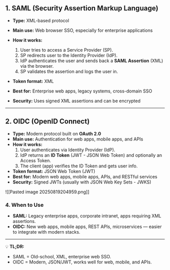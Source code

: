 ## **1. SAML (Security Assertion Markup Language)**

- **Type:** XML-based protocol
- **Main use:** Web browser SSO, especially for enterprise applications
- **How it works:**
    1. User tries to access a Service Provider (SP).
    2. SP redirects user to the Identity Provider (IdP).
    3. IdP authenticates the user and sends back a **SAML Assertion** (XML) via the browser.
    4. SP validates the assertion and logs the user in.
        
- **Token format:** XML
- **Best for:** Enterprise web apps, legacy systems, cross-domain SSO
- **Security:** Uses signed XML assertions and can be encrypted

---

## **2. OIDC (OpenID Connect)**

- **Type:** Modern protocol built on **OAuth 2.0**
- **Main use:** Authentication for web apps, mobile apps, and APIs
- **How it works:**
    1. User authenticates via Identity Provider (IdP).
    2. IdP returns an **ID Token** (JWT - JSON Web Token) and optionally an Access Token.
    3. The client (app) verifies the ID Token and gets user info.
- **Token format:** JSON Web Token (JWT)
- **Best for:** Modern web apps, mobile apps, APIs, and RESTful services
- **Security:** Signed JWTs (usually with JSON Web Key Sets - JWKS)

![[Pasted image 20250819204959.png]]

### **4. When to Use**

- **SAML:** Legacy enterprise apps, corporate intranet, apps requiring XML assertions.
- **OIDC:** New web apps, mobile apps, REST APIs, microservices — easier to integrate with modern stacks.

---

💡 **TL;DR:**

- SAML = Old-school, XML, enterprise web SSO.
- OIDC = Modern, JSON/JWT, works well for web, mobile, and APIs.